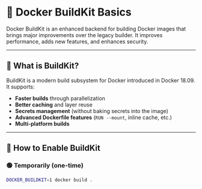 # 🚀 Docker BuildKit Basics

Docker BuildKit is an enhanced backend for building Docker images that brings major improvements over the legacy builder. It improves performance, adds new features, and enhances security.

---

## 🧠 What is BuildKit?

BuildKit is a modern build subsystem for Docker introduced in Docker 18.09. It supports:

- **Faster builds** through parallelization
- **Better caching** and layer reuse
- **Secrets management** (without baking secrets into the image)
- **Advanced Dockerfile features** (`RUN --mount`, inline cache, etc.)
- **Multi-platform builds**

---

## 🔧 How to Enable BuildKit

### 🟢 Temporarily (one-time)

```bash
DOCKER_BUILDKIT=1 docker build .
```
